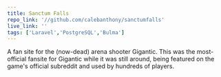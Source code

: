 ```yaml
---
title: Sanctum Falls
repo_link: '//github.com/calebanthony/sanctumfalls'
live_link: ''
tags: ['Laravel','PostgreSQL','Bulma']
---
```


A fan site for the (now-dead) arena shooter Gigantic. This was the most-official fansite for Gigantic while it was still around, being featured on the game's official subreddit and used by hundreds of players.

